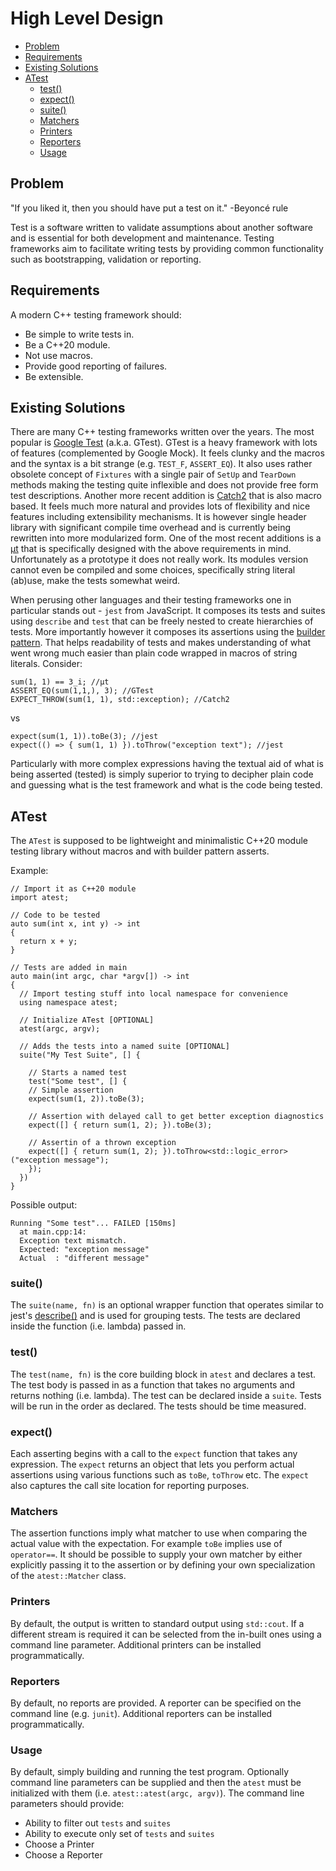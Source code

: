 # High Level Design

-   [Problem](#problem)
-   [Requirements](#requirements)
-   [Existing Solutions](#existing-solutions)
-   [ATest](#atest)
    -   [test()](#test)
    -   [expect()](#expect)
    -   [suite()](#suite)
    -   [Matchers](#matchers)
    -   [Printers](#printer)
    -   [Reporters](#reporter)
    -   [Usage](#usage)

## Problem

"If you liked it, then you should have put a test on it." -Beyoncé rule

Test is a software written to validate assumptions about another software and is essential for both development and maintenance. Testing frameworks aim to facilitate writing tests by providing common functionality such as bootstrapping, validation or reporting.

## Requirements

A modern C++ testing framework should:

-   Be simple to write tests in.
-   Be a C++20 module.
-   Not use macros.
-   Provide good reporting of failures.
-   Be extensible.

## Existing Solutions

There are many C++ testing frameworks written over the years. The most popular is [Google Test](https://github.com/google/googletest) (a.k.a. GTest). GTest is a heavy framework with lots of features (complemented by Google Mock). It feels clunky and the macros and the syntax is a bit strange (e.g. `TEST_F`, `ASSERT_EQ`). It also uses rather obsolete concept of `Fixtures` with a single pair of `SetUp` and `TearDown` methods making the testing quite inflexible and does not provide free form test descriptions. Another more recent addition is [Catch2](https://github.com/catchorg/Catch2) that is also macro based. It feels much more natural and provides lots of flexibility and nice features including extensibility mechanisms. It is however single header library with significant compile time overhead and is currently being rewritten into more modularized form. One of the most recent additions is a [μt](https://github.com/boost-ext/ut) that is specifically designed with the above requirements in mind. Unfortunately as a prototype it does not really work. Its modules version cannot even be compiled and some choices, specifically string literal (ab)use, make the tests somewhat weird.

When perusing other languages and their testing frameworks one in particular stands out - `jest` from JavaScript. It composes its tests and suites using `describe` and `test` that can be freely nested to create hierarchies of tests. More importantly however it composes its assertions using the [builder pattern](https://en.wikipedia.org/wiki/Builder_pattern). That helps readability of tests and makes understanding of what went wrong much easier than plain code wrapped in macros of string literals. Consider:

```
sum(1, 1) == 3_i; //μt
ASSERT_EQ(sum(1,1,), 3); //GTest
EXPECT_THROW(sum(1, 1), std::exception); //Catch2
```

vs

```
expect(sum(1, 1)).toBe(3); //jest
expect(() => { sum(1, 1) }).toThrow("exception text"); //jest
```

Particularly with more complex expressions having the textual aid of what is being asserted (tested) is simply superior to trying to decipher plain code and guessing what is the test framework and what is the code being tested.

## ATest

The `ATest` is supposed to be lightweight and minimalistic C++20 module testing library without macros and with builder pattern asserts.

Example:

```
// Import it as C++20 module
import atest;

// Code to be tested
auto sum(int x, int y) -> int
{
  return x + y;
}

// Tests are added in main
auto main(int argc, char *argv[]) -> int
{
  // Import testing stuff into local namespace for convenience
  using namespace atest;

  // Initialize ATest [OPTIONAL]
  atest(argc, argv);

  // Adds the tests into a named suite [OPTIONAL]
  suite("My Test Suite", [] {

    // Starts a named test
    test("Some test", [] {
    // Simple assertion
    expect(sum(1, 2)).toBe(3);

    // Assertion with delayed call to get better exception diagnostics
    expect([] { return sum(1, 2); }).toBe(3);

    // Assertin of a thrown exception
    expect([] { return sum(1, 2); }).toThrow<std::logic_error>("exception message");
    });
  })
}
```

Possible output:

```
Running "Some test"... FAILED [150ms]
  at main.cpp:14:
  Exception text mismatch.
  Expected: "exception message"
  Actual  : "different message"
```

### suite()

The `suite(name, fn)` is an optional wrapper function that operates similar to jest's [describe()](https://jestjs.io/docs/api#describename-fn) and is used for grouping tests. The tests are declared inside the function (i.e. lambda) passed in.

### test()

The `test(name, fn)` is the core building block in `atest` and declares a test. The test body is passed in as a function that takes no arguments and returns nothing (i.e. lambda). The test can be declared inside a `suite`. Tests will be run in the order as declared. The tests should be time measured.

### expect()

Each asserting begins with a call to the `expect` function that takes any expression. The `expect` returns an object that lets you perform actual assertions using various functions such as `toBe`, `toThrow` etc. The `expect` also captures the call site location for reporting purposes.

### Matchers

The assertion functions imply what matcher to use when comparing the actual value with the expectation. For example `toBe` implies use of `operator==`. It should be possible to supply your own matcher by either explicitly passing it to the assertion or by defining your own specialization of the `atest::Matcher` class.

### Printers

By default, the output is written to standard output using `std::cout`. If a different stream is required it can be selected from the in-built ones using a command line parameter. Additional printers can be installed programmatically.

### Reporters

By default, no reports are provided. A reporter can be specified on the command line (e.g. `junit`). Additional reporters can be installed programmatically.

### Usage

By default, simply building and running the test program. Optionally command line parameters can be supplied and then the `atest` must be initialized with them (i.e. `atest::atest(argc, argv)`). The command line parameters should provide:

-   Ability to filter out `tests` and `suites`
-   Ability to execute only set of `tests` and `suites`
-   Choose a Printer
-   Choose a Reporter
